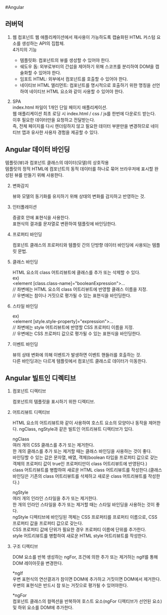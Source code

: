 #Angular  

## 러버덕  

1. 웹 컴포넌트
  웹 애플리케이션에서 재사용이 가능하도록 캡슐화된 HTML 커스텀 요소를 생성하는 API의 집합체.  
  4가지의 기능
    - 템플릿화: 컴포넌트의 뷰를 생성할 수 있어야 한다.    
    - 쉐도우 돔: 외부로부터의 간섭을 제어하기 위해 스코프를 분리하여 DOM을 캡슐화할 수 있어야 한다.    
    - 임포트 HTML: 외부에서 컴포넌트를 호출할 수 있어야 한다.    
    - 네이티브 HTML 엘리먼트: 컴포넌트를 명시적으로 호출하기 위한 명칭을 선언하여 네이티브 HTML 요소와 같이 사용할 수 있어야 한다.  

2. SPA  
  index.html 파일이 1개인 단일 페이지 애플리케이션.  
  웹 애플리케이션 최초 로딩 시 index.html / css / js를 한번에 다운로드 받는다.  
  이후 필요한 데이터만을 요청하고 전달받는다.  
  즉, 전체 페이지를 다시 렌더링하지 않고 필요한 데이터 부분만을 변경하므로 네이티브 앱과 유사한 사용자 경험을 제공할 수 있다.    




## Angular 데이터 바인딩  
템플릿(뷰)과 컴포넌트 클래스의 데이터(모델)의 상호작용    
템플릿의 정적 HTML에 컴포넌트의 동적 데이터를 하나로 묶어 브라우저에 표시할 완성된 뷰를 만들기 위해 사용한다.  

2. 변화감지  

    뷰와 모델의 동기화를 유지하기 위해 상태의 변화를 감지하고 반영하는 것.  

3. 인터폴레이션  

    증괄호 안에 표현식을 사용한다.  
    표현식의 결과를 문자열로 변환하여 템플릿에 바인딩한다.  

4. 프로퍼티 바인딩   

    컴포넌트 클래스의 프로퍼티와 템플릿 간의 단방향 데이터 바인딩에 사용되는 템플릿 문법.  

5. 클래스 바인딩  

    HTML 요소의 class 어트리뷰트에 클래스를 추가 또는 삭제할 수 있다.  
    ex)  
    <element [class.class-name]="booleanExpression">...</element>  
    // 좌변에는 HTML 요소의 class 어트리뷰트에 반영할 클래스 이름을 지정.    
    // 우변에는 참이나 거짓으로 평가될 수 있는 표현식을 바인딩한다.  

6. 스타일 바인딩  

    ex)  
    <element [style.style-property]="expression">...</element>  
    // 좌변에는 style 어트리뷰트에 반영할 CSS 프로퍼티 이름을 지정.   
    // 우변에는 CSS 프로퍼티 값으로 평가될 수 있는 표현식을 바인딩한다.  

7. 이벤트 바인딩  

    뷰의 상태 변화에 의해 이벤트가 발생하면 이벤트 핸들러를 호출하는 것.  
    다른 바인딩과는 다르게 템플릿에서 컴포넌트 클래스로 데이터가 이동한다.  


## Angular 빌트인 디렉티브  

1. 컴포넌트 디렉티브  

    컴포넌트의 템플릿을 표시하기 위한 디렉티브.  

2. 어트리뷰트 디렉티브  

    HTML 요소의 어트리뷰트와 같이 사용하여 호스트 요소의 모양이나 동작을 제어한다. 
    ngClass, ngStyle과 같은 빌트인 어트리뷰트 디렉티브가 있다.  

      ngClass  
      여러 개의 CSS 클래스를 추가 또는 제거한다.    
      한 개의 클래스를 추가 또는 제거할 때는 클래스 바인딩을 사용하는 것이 좋다.  
      바인딩할 수 있는 값은 문자열, 배열, 객체(boolean 타입을 프로퍼티 값으로 갖는 객체의 프로퍼티 값이 true인 프로퍼티만이 class 어트리뷰트에 반영된다.)  
      class 어트리뷰트를 병합하여 새로운 HTML class 어트리뷰트를 작성한다.(클래스 바인딩은 기존의 class 어트리뷰트를 삭제하고 새로운 class 어트리뷰트를 작성한다.)  

      ngStyle  
      여러 개의 인라인 스타일을 추가 또는 제거한다.  
      한 개의 인라인 스타일을 추가 또는 제거할 때는 스타일 바인딩을 사용하는 것이 좋다.  
      ngStyle 디렉티브에 바인딩된 객체는 CSS 프로퍼티를 프로퍼티 이름으로, CSS 프로퍼티 값을 프로퍼티 값으로 갖는다.  
      CSS 프로퍼티 값에 단위가 필요한 경우 프로퍼티 이름에 단위를 추가한다.  
      style 어트리뷰트를 병합하여 새로운 HTML style 어트리뷰트를 작성한다.      


3. 구조 디렉티브  

      DOM 요소를 반복 생성하는 ngFor, 조건에 의한 추가 또는 제거하는 ngIf를 통해 DOM 레이아웃을 변경한다.  

      *ngIf  
      우변 표현식의 연산결과가 참이면 DOM에 추가하고 거짓이면 DOM에서 제거한다.  
      우변의 표현식은 반드시 참 또는 거짓으로 평가될 수 있어야한다.  

      *ngFor  
      컴포넌트 클래스의 컬렉션을 반복하여 호스트 요소(ngFor 디렉티브가 선언된 요소) 및 하위 요소를 DOM에 추가한다.  